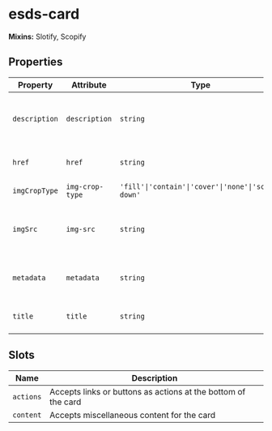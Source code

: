 # esds-card

**Mixins:** Slotify, Scopify

## Properties

| Property      | Attribute       | Type                                             | Default      | Description                                      |
|---------------|-----------------|--------------------------------------------------|--------------|--------------------------------------------------|
| `description` | `description`   | `string`                                         |              | Text description rendered below the title        |
| `href`        | `href`          | `string`                                         |              | Destination when card is clicked                 |
| `imgCropType` | `img-crop-type` | `'fill'\|'contain'\|'cover'\|'none'\|'scale-down'` | "cover"      | Image crop behavior                              |
| `imgSrc`      | `img-src`       | `string`                                         |              | Relative path to the image displayed on the card |
| `metadata`    | `metadata`      | `string`                                         |              | Metadata text displayed on the card              |
| `title`       | `title`         | `string`                                         | "Card Title" | Title text displayed on the card                 |

## Slots

| Name      | Description                                      |
|-----------|--------------------------------------------------|
| `actions` | Accepts links or buttons as actions at the bottom of the card |
| `content` | Accepts miscellaneous content for the card       |
